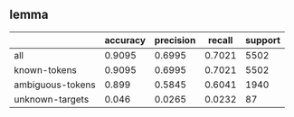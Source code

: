 
## lemma

|                  | accuracy | precision | recall | support |
|------------------|----------|-----------|--------|---------|
| all              | 0.9095   | 0.6995    | 0.7021 | 5502    |
| known-tokens     | 0.9095   | 0.6995    | 0.7021 | 5502    |
| ambiguous-tokens | 0.899    | 0.5845    | 0.6041 | 1940    |
| unknown-targets  | 0.046    | 0.0265    | 0.0232 | 87      |

